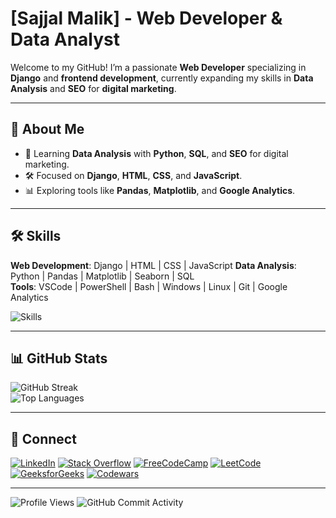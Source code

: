 # [Sajjal Malik] - Web Developer & Data Analyst

Welcome to my GitHub! I’m a passionate **Web Developer** specializing in **Django** and **frontend development**, currently expanding my skills in **Data Analysis** and **SEO** for **digital marketing**.

---

## 🚀 About Me
- 🌱 Learning **Data Analysis** with **Python**, **SQL**, and **SEO** for digital marketing.
- 🛠️ Focused on **Django**, **HTML**, **CSS**, and **JavaScript**.
- 📊 Exploring tools like **Pandas**, **Matplotlib**, and **Google Analytics**.

---

## 🛠️ Skills

**Web Development**: Django | HTML | CSS | JavaScript
**Data Analysis**: Python | Pandas | Matplotlib | Seaborn | SQL  
**Tools**: VSCode | PowerShell | Bash | Windows | Linux | Git | Google Analytics

![Skills](https://go-skill-icons.vercel.app/api/icons?i=django,html,css,js,py,pandas,matplotlib,git,googleanalytics,powershell,bash,windows,linux)

---

## 📊 GitHub Stats

![GitHub Streak](https://github-readme-streak-stats.herokuapp.com/?user=Sajjal-Malik&theme=dark)  
![Top Languages](https://github-readme-stats.vercel.app/api/top-langs/?username=Sajjal-Malik&layout=compact)

---

## 🔗 Connect

[![LinkedIn](https://img.shields.io/badge/LinkedIn-0A66C2?logo=linkedin&logoColor=white&style=for-the-badge)](https://www.linkedin.com/in/sajjal-malik-589019214/) [![Stack Overflow](https://img.shields.io/badge/Stack%20Overflow-FE7A16?logo=stack-overflow&logoColor=white&style=for-the-badge)](https://stackoverflow.com/users/19632091/sajjal-malik) [![FreeCodeCamp](https://img.shields.io/badge/FreeCodeCamp-001F3F?logo=freecodecamp&logoColor=white&style=for-the-badge)](https://www.freecodecamp.org/malik_007) [![LeetCode](https://img.shields.io/badge/LeetCode-FFA116?logo=leetcode&logoColor=black&style=for-the-badge)](https://leetcode.com/u/Sajjal-Malik/) [![GeeksforGeeks](https://img.shields.io/badge/GeeksforGeeks-2F8D46?logo=geeksforgeeks&logoColor=white&style=for-the-badge)](https://www.geeksforgeeks.org/user/malik007/) [![Codewars](https://img.shields.io/badge/Codewars-B1361E?logo=codewars&logoColor=white&style=for-the-badge)](https://www.codewars.com/users/Sajjal-Malik)

---

![Profile Views](https://komarev.com/ghpvc/?username=Sajjal-Malik&style=for-the-badge) ![GitHub Commit Activity](https://img.shields.io/github/commit-activity/m/Sajjal-Malik/Sajjal-Malik?style=for-the-badge)
